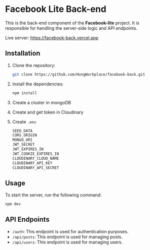 # Facebook Lite Back-end

This is the back-end component of the **Facebook-lite** project. It is responsible for handling the server-side logic and API endpoints.

Live server: https://facebook-back.vercel.app

## Installation

1. Clone the repository:

   ```bash
   git clone https://github.com/HungWorkplace/facebook-back.git
   ```

2. Install the dependencies:

   ```bash
   npm install
   ```

3. Create a cluster in mongoDB
4. Create and get token in Cloudinary

5. Create `.env`
   ```bash
   SEED_DATA
   CORS_ORIGIN
   MONGO_URI
   JWT_SECRET
   JWT_EXPIRES_IN
   JWT_COOKIE_EXPIRES_IN
   CLOUDINARY_CLOUD_NAME
   CLOUDINARY_API_KEY
   CLOUDINARY_API_SECRET
   ```

## Usage

To start the server, run the following command:

```bash
npm dev
```

## API Endpoints

- `/auth`: This endpoint is used for authentication purposes.
- `/api/posts`: This endpoint is used for managing posts.
- `/api/users`: This endpoint is used for managing users.
